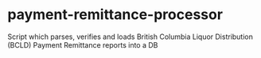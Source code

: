 payment-remittance-processor
============================

Script which parses, verifies and loads British Columbia Liquor Distribution (BCLD) Payment Remittance reports into a DB
